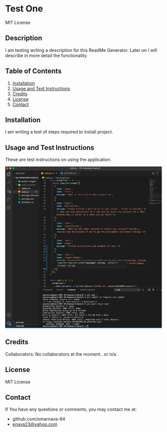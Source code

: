 # Test One
MIT License

## Description
I am testing writing a description for this ReadMe Generator. Later on I will describe in more detail the functionality.

## Table of Contents
1. [Installation](#installation)
2. [Usage and Test Instructions](#instructions)
3. [Credits](#credits)
4. [License](#license)
5. [Contact](#contact)
	
## Installation
I am writing a test of steps required to install project.

## Usage and Test Instructions
These are test instructions on using the application.

![Screenshot](./assets/images/test.png)

## Credits
Collaborators:
No collaborators at the moment.. or n/a.

## License
MIT License

## Contact
If You have any questions or comments, you may contact me at:
* github.com/omarnava-94
* enava23@yahoo.com


